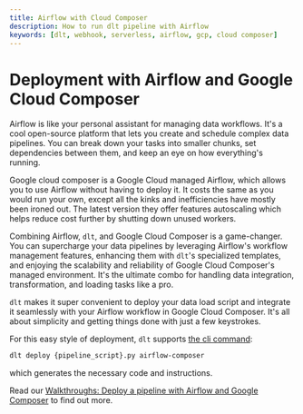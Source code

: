 ```yaml
---
title: Airflow with Cloud Composer
description: How to run dlt pipeline with Airflow
keywords: [dlt, webhook, serverless, airflow, gcp, cloud composer]
---
```


# Deployment with Airflow and Google Cloud Composer

Airflow is like your personal assistant for managing data workflows. It's a cool open-source
platform that lets you create and schedule complex data pipelines. You can break down your tasks
into smaller chunks, set dependencies between them, and keep an eye on how everything's running.

Google cloud composer is a Google Cloud managed Airflow, which allows you to use Airflow without
having to deploy it. It costs the same as you would run your own, except all the kinks and
inefficiencies have mostly been ironed out. The latest version they offer features autoscaling which
helps reduce cost further by shutting down unused workers.

Combining Airflow, `dlt`, and Google Cloud Composer is a game-changer. You can supercharge your data
pipelines by leveraging Airflow's workflow management features, enhancing them with `dlt`'s
specialized templates, and enjoying the scalability and reliability of Google Cloud Composer's
managed environment. It's the ultimate combo for handling data integration, transformation, and
loading tasks like a pro.

`dlt` makes it super convenient to deploy your data load script and integrate it seamlessly with
your Airflow workflow in Google Cloud Composer. It's all about simplicity and getting things done
with just a few keystrokes.

For this easy style of deployment, `dlt` supports
[the cli command](../../reference/command-line-interface.md#airflow-composer):

```bash
dlt deploy {pipeline_script}.py airflow-composer
```

which generates the necessary code and instructions.

Read our
[Walkthroughs: Deploy a pipeline with Airflow and Google Composer](../../walkthroughs/deploy-a-pipeline/deploy-with-airflow-composer.md)
to find out more.
